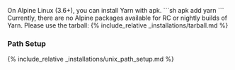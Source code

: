 <div class="install-only-stable" markdown="1">
On Alpine Linux (3.6+), you can install Yarn with apk.
```sh
apk add yarn
```
</div>

<div class="install-only-rc install-only-nightly" markdown="1">
Currently, there are no Alpine packages available for RC or nightly builds of Yarn. Please use the tarball:
{% include_relative _installations/tarball.md %}
</div>

### Path Setup

<!-- prettier-ignore -->
{% include_relative _installations/unix_path_setup.md %}
